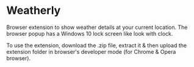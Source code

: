 # Weatherly

Browser extension to show weather details at your current location. The browser popup has a Windows 10 lock screen like look with clock.

To use the extension, download the .zip file, extract it & then upload the extension folder in browser's developer mode (for Chrome & Opera browser).
